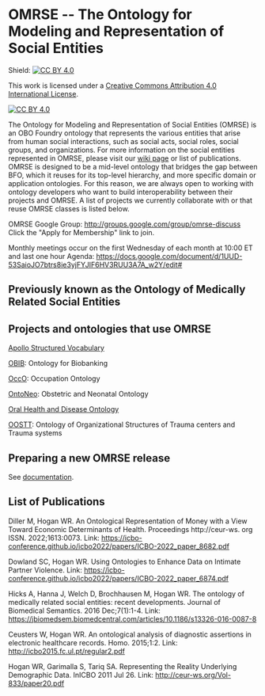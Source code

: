 # OMRSE -- The Ontology for Modeling and Representation of Social Entities

Shield: [![CC BY 4.0][cc-by-shield]][cc-by]

This work is licensed under a
[Creative Commons Attribution 4.0 International License][cc-by].

[![CC BY 4.0][cc-by-image]][cc-by]

[cc-by]: http://creativecommons.org/licenses/by/4.0/
[cc-by-image]: https://i.creativecommons.org/l/by/4.0/88x31.png
[cc-by-shield]: https://img.shields.io/badge/License-CC%20BY%204.0-lightgrey.svg

The Ontology for Modeling and Representation of Social Entities (OMRSE) is an OBO Foundry ontology that represents the various entities that arise from human social interactions, such as social acts, social roles, social groups, and organizations. For more information on the social entities represented in OMRSE, please visit our [wiki page](https://github.com/mcwdsi/OMRSE/wiki) or list of publications. OMRSE is designed to be a mid-level ontology that bridges the gap between BFO, which it reuses for its top-level hierarchy, and more specific domain or application ontologies. For this reason, we are always open to working with ontology developers who want to build interoperability between their projects and OMRSE. A list of projects we currently collaborate with or that reuse OMRSE classes is listed below.

OMRSE Google Group: http://groups.google.com/group/omrse-discuss Click the "Apply for Membership" link to join. 

Monthly meetings occur on the first Wednesday of each month at 10:00 ET and last one hour
Agenda: https://docs.google.com/document/d/1UUD-53SaioJO7btrs8ie3yjFYJIF6HV3RUU3A7A_w2Y/edit#

## Previously known as the Ontology of Medically Related Social Entities

## Projects and ontologies that use OMRSE

[Apollo Structured Vocabulary](https://github.com/ApolloDev)

[OBIB](https://github.com/biobanking/biobanking): Ontology for Biobanking

[OccO](https://github.com/Occupation-Ontology/OccO): Occupation Ontology

[OntoNeo](https://ontoneo.com/): Obstetric and Neonatal Ontology

[Oral Health and Disease Ontology](https://github.com/wdduncan/ohd-ontology)

[OOSTT](https://github.com/OOSTT/): Ontology of Organizational Structures of Trauma centers and Trauma systems

## Preparing a new OMRSE release

See [documentation](docs/ReleaseWorkflow.md).

## List of Publications

Diller M, Hogan WR. An Ontological Representation of Money with a View Toward Economic Determinants of Health. Proceedings http://ceur-ws. org ISSN. 2022;1613:0073. Link: https://icbo-conference.github.io/icbo2022/papers/ICBO-2022_paper_8682.pdf

Dowland SC, Hogan WR. Using Ontologies to Enhance Data on Intimate Partner Violence. Link: https://icbo-conference.github.io/icbo2022/papers/ICBO-2022_paper_6874.pdf

Hicks A, Hanna J, Welch D, Brochhausen M, Hogan WR. The ontology of medically related social entities: recent developments. Journal of Biomedical Semantics. 2016 Dec;7(1):1-4. Link: https://jbiomedsem.biomedcentral.com/articles/10.1186/s13326-016-0087-8

Ceusters W, Hogan WR. An ontological analysis of diagnostic assertions in electronic healthcare records. Homo. 2015;1:2. Link: http://icbo2015.fc.ul.pt/regular2.pdf

Hogan WR, Garimalla S, Tariq SA. Representing the Reality Underlying Demographic Data. InICBO 2011 Jul 26. Link: http://ceur-ws.org/Vol-833/paper20.pdf


